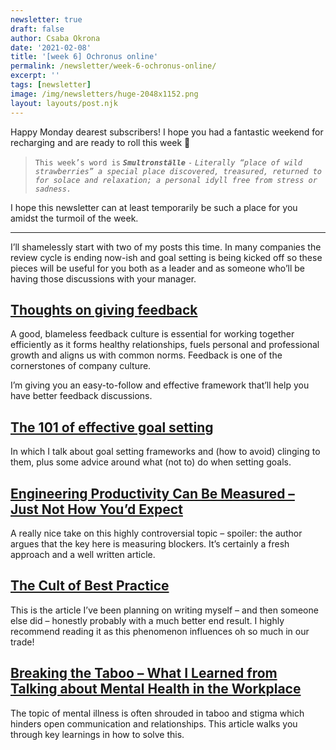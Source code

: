 ```yaml
---
newsletter: true
draft: false
author: Csaba Okrona
date: '2021-02-08'
title: '[week 6] Ochronus online'
permalink: /newsletter/week-6-ochronus-online/
excerpt: ''
tags: [newsletter]
image: /img/newsletters/huge-2048x1152.png
layout: layouts/post.njk
---
```


Happy Monday dearest subscribers! I hope you had a fantastic weekend for recharging and are ready to roll this week 💜

> `This week’s word is` _**`Smultronställe`**_ `-` _`Literally “place of wild strawberries” a special place discovered, treasured, returned to for solace and relaxation; a personal idyll free from stress or sadness.`_

I hope this newsletter can at least temporarily be such a place for you amidst the turmoil of the week.

* * *

I’ll shamelessly start with two of my posts this time. In many companies the review cycle is ending now-ish and goal setting is being kicked off so these pieces will be useful for you both as a leader and as someone who’ll be having those discussions with your manager.

## [Thoughts on giving feedback](https://ochronus.online/thoughts-on-feedback/)

A good, blameless feedback culture is essential for working together efficiently as it forms healthy relationships, fuels personal and professional growth and aligns us with common norms. Feedback is one of the cornerstones of company culture.

I’m giving you an easy-to-follow and effective framework that’ll help you have better feedback discussions.

## [The 101 of effective goal setting](https://ochronus.online/goal-setting/)

In which I talk about goal setting frameworks and (how to avoid) clinging to them, plus some advice around what (not to) do when setting goals.

## [Engineering Productivity Can Be Measured – Just Not How You’d Expect](https://www.okayhq.com/blog/engineering-productivity-can-be-measured)

A really nice take on this highly controversial topic – spoiler: the author argues that the key here is measuring blockers. It’s certainly a fresh approach and a well written article.

## [The Cult of Best Practice](https://domk.website/blog/2021-01-31-cult-of-best-practise.html)

This is the article I’ve been planning on writing myself – and then someone else did – honestly probably with a much better end result. I highly recommend reading it as this phenomenon influences oh so much in our trade!

## [Breaking the Taboo – What I Learned from Talking about Mental Health in the Workplace](https://www.infoq.com/articles/talking-about-mental-health/)

The topic of mental illness is often shrouded in taboo and stigma which hinders open communication and relationships. This article walks you through key learnings in how to solve this.
